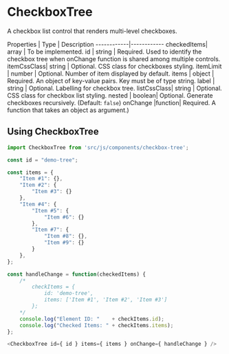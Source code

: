 # CheckboxTree

A checkbox list control that renders multi-level checkboxes.

Properties  |  Type  | Description
------------|------------
checkedItems|  array | To be implemented.
id          | string | Required. Used to identify the checkbox tree when onChange function is shared among multiple controls.
itemCssClass| string | Optional. CSS class for checkboxes styling.
itemLimit   | number | Optional. Number of item displayed by default.
items       | object | Required. An object of key-value pairs. Key must be of type string.
label       | string | Optional. Labelling for checkbox tree.
listCssClass| string | Optional. CSS class for checkbox list styling.
nested      | boolean| Optional. Generate checkboxes recursively. (Default: `false`)
onChange    |function| Required. A function that takes an object as argument.)

## Using CheckboxTree

```js
import CheckboxTree from 'src/js/components/checkbox-tree';

const id = "demo-tree";

const items = {
    "Item #1": {},
    "Item #2": {
        "Item #3": {}
    },
    "Item #4": {
        "Item #5": {
            "Item #6": {}
        },
        "Item #7": {
            "Item #8": {},
            "Item #9": {}
        }
    },
};

const handleChange = function(checkedItems) {
    /*
        checkItems = {
            id: 'demo-tree',
            items: ['Item #1', 'Item #2', 'Item #3']
        };
    */
    console.log("Element ID: "    + checkItems.id);
    console.log("Checked Items: " + checkItems.items);
};

<CheckboxTree id={ id } items={ items } onChange={ handleChange } />
```
